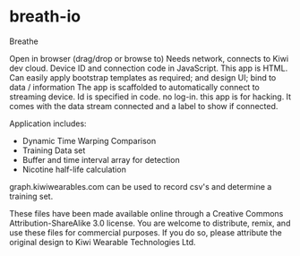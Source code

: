 breath-io
======

Breathe

Open in browser (drag/drop or browse to) Needs network, connects to Kiwi dev cloud. Device ID and connection code in JavaScript. This app is HTML. Can easily apply bootstrap templates as required; and design UI; bind to data / information
The app is scaffolded to automatically connect to streaming device. Id is specified in code. no log-in. this app is for hacking. It comes with the data stream connected and a label to show if connected.

Application includes:

- Dynamic Time Warping Comparison
- Training Data set
- Buffer and time interval array for detection
- Nicotine half-life calculation

graph.kiwiwearables.com can be used to record csv's and determine a training set.

These files have been made available online through a Creative Commons Attribution-ShareAlike 3.0 license. You are welcome to distribute, remix, and use these files for commercial purposes. If you do so, please attribute the original design to Kiwi Wearable Technologies Ltd. 
